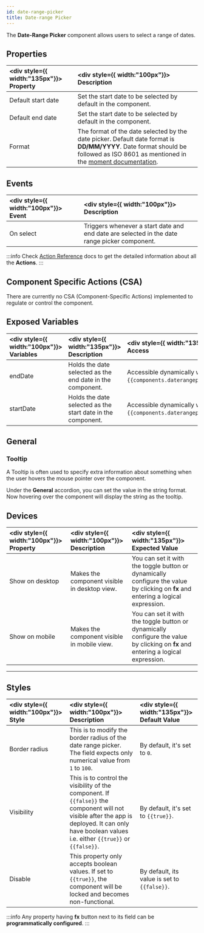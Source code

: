 ```yaml
---
id: date-range-picker
title: Date-range Picker
---
```


The **Date-Range Picker** component allows users to select a range of dates.

<div style={{paddingTop:'24px'}}>

## Properties

| <div style={{ width:"135px"}}> Property  </div>    | <div style={{ width:"100px"}}> Description </div> |
|:----------- |:----------- |
| Default start date | Set the start date to be selected by default in the component. |
| Default end date | Set the start date to be selected by default in the component. |
| Format | The format of the date selected by the date picker. Default date format is **DD/MM/YYYY**. Date format should be followed as ISO 8601 as mentioned in the [moment documentation](https://momentjs.com/docs/). |

</div>

<div style={{paddingTop:'24px'}}>

## Events

| <div style={{ width:"100px"}}> Event  </div>    | <div style={{ width:"100px"}}> Description </div> |
|:----------- |:----------- |
| On select | Triggers whenever a start date and end date are selected in the date range picker component. |

:::info
Check [Action Reference](/docs/category/actions-reference) docs to get the detailed information about all the **Actions**.
:::

</div>

<div style={{paddingTop:'24px'}}>

## Component Specific Actions (CSA)

There are currently no CSA (Component-Specific Actions) implemented to regulate or control the component.

</div>

<div style={{paddingTop:'24px'}}>

## Exposed Variables

| <div style={{ width:"100px"}}> Variables </div> | <div style={{ width:"135px"}}> Description </div> | <div style={{ width:"135px"}}> How To Access </div> |
|:----------- |:----------- |:--------- |
| endDate | Holds the date selected as the end date in the component. | Accessible dynamically with JS (e.g., `{{components.daterangepicker1.endDate}})`). |
| startDate | Holds the date selected as the start date in the component. | Accessible dynamically with JS (e.g., `{{components.daterangepicker1.startDate}})`). |

</div>

<div style={{paddingTop:'24px'}}>

## General
### Tooltip

A Tooltip is often used to specify extra information about something when the user hovers the mouse pointer over the component.

Under the <b>General</b> accordion, you can set the value in the string format. Now hovering over the component will display the string as the tooltip.

</div>

<div style={{paddingTop:'24px'}}>

## Devices

| <div style={{ width:"100px"}}> Property </div> | <div style={{ width:"100px"}}> Description </div> | <div style={{ width:"135px"}}> Expected Value </div> |
|:--------------- |:----------------------------------------- | :------------------------------------------------------------------------------------------------------------- |
| Show on desktop | Makes the component visible in desktop view. | You can set it with the toggle button or dynamically configure the value by clicking on **fx** and entering a logical expression. |
| Show on mobile  | Makes the component visible in mobile view.  | You can set it with the toggle button or dynamically configure the value by clicking on **fx** and entering a logical expression. |

</div>

---

<div style={{paddingTop:'24px'}}>

## Styles

| <div style={{ width:"100px"}}> Style </div> | <div style={{ width:"100px"}}> Description </div> | <div style={{ width:"135px"}}> Default Value </div> |
|:--------------- |:----------------------------------------- | :------------------------------------------------------------------------------------------------------------- |
| Border radius | This is to modify the border radius of the date range picker. The field expects only numerical value from `1` to `100`. | By default, it's set to `0`. |
| Visibility | This is to control the visibility of the component. If `{{false}}` the component will not visible after the app is deployed. It can only have boolean values i.e. either `{{true}}` or `{{false}}`. | By default, it's set to `{{true}}`. |
| Disable | This property only accepts boolean values. If set to `{{true}}`, the component will be locked and becomes non-functional. | By default, its value is set to `{{false}}`. |

:::info
Any property having **fx** button next to its field can be **programmatically configured**.
:::

</div>
